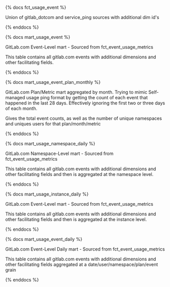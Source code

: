 {% docs fct_usage_event %}

Union of gitlab_dotcom and service_ping sources with additional dim id's

{% enddocs %}


{% docs mart_usage_event %}

GitLab.com Event-Level mart - Sourced from fct_event_usage_metrics

This table contains all gitlab.com events with additional dimensions and other facilitating fields.

{% enddocs %}


{% docs mart_usage_event_plan_monthly %}

GitLab.com Plan/Metric mart aggregated by month. Trying to mimic Self-managed usage ping format by
getting the count of each event that happened in the last 28 days. Effectively ignoring the first two
or three days of each month.

Gives the total event counts, as well as the number of unique namespaces and uniques users for that plan/month/metric

{% enddocs %}

{% docs mart_usage_namespace_daily %}

GitLab.com Namespace-Level mart - Sourced from fct_event_usage_metrics

This table contains all gitlab.com events with additional dimensions and other facilitating fields and then is aggregated at the namespace level.

{% enddocs %}


{% docs mart_usage_instance_daily %}

GitLab.com Event-Level mart - Sourced from fct_event_usage_metrics

This table contains all gitlab.com events with additional dimensions and other facilitating fields and then is aggregated at the instance level.

{% enddocs %}


{% docs mart_usage_event_daily %}

GitLab.com Event-Level Daily mart - Sourced from fct_event_usage_metrics

This table contains all gitlab.com events with additional dimensions and other facilitating fields aggregated at a date/user/namespace/plan/event grain

{% enddocs %}
